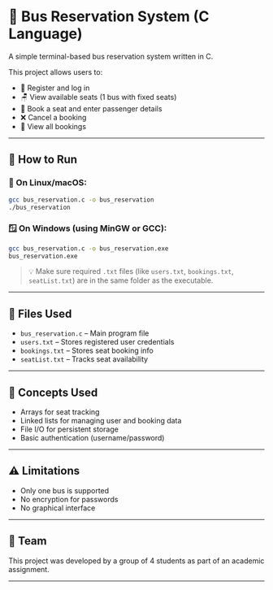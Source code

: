 # 🚌 Bus Reservation System (C Language)

A simple terminal-based bus reservation system written in C.

This project allows users to:

- 🔐 Register and log in
- 🪑 View available seats (1 bus with fixed seats)
- 🧾 Book a seat and enter passenger details
- ❌ Cancel a booking
- 📄 View all bookings

---

## 🚀 How to Run

### 🐧 On Linux/macOS:
```bash
gcc bus_reservation.c -o bus_reservation
./bus_reservation
````

### 🪟 On Windows (using MinGW or GCC):

```bash
gcc bus_reservation.c -o bus_reservation.exe
bus_reservation.exe
```

> 💡 Make sure required `.txt` files (like `users.txt`, `bookings.txt`, `seatList.txt`) are in the same folder as the executable.

---

## 📁 Files Used

* `bus_reservation.c` – Main program file
* `users.txt` – Stores registered user credentials
* `bookings.txt` – Stores seat booking info
* `seatList.txt` – Tracks seat availability

---

## 🧠 Concepts Used

* Arrays for seat tracking
* Linked lists for managing user and booking data
* File I/O for persistent storage
* Basic authentication (username/password)

---

## ⚠️ Limitations

* Only one bus is supported
* No encryption for passwords
* No graphical interface

---

## 👥 Team

This project was developed by a group of 4 students as part of an academic assignment.

---
